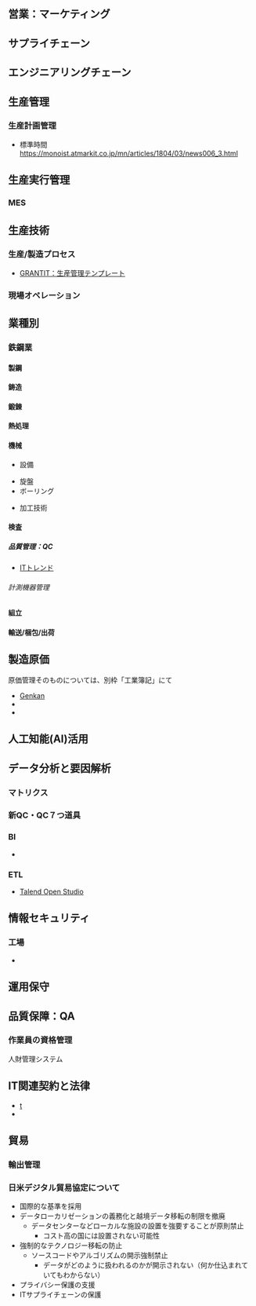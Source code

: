 ## 営業：マーケティング
## サプライチェーン
## エンジニアリングチェーン
## 生産管理
### 生産計画管理
* 標準時間
	https://monoist.atmarkit.co.jp/mn/articles/1804/03/news006_3.html
## 生産実行管理
### MES

## 生産技術
### 生産/製造プロセス
* [GRANTIT：生産管理テンプレート](https://grandit.nhs.co.jp/solution_product.html)
### 現場オペレーション

## 業種別
### 鉄鋼業
#### 製鋼
#### 鋳造
#### 鍛錬
#### 熱処理
#### 機械
* 設備
+ 旋盤
+ ボーリング
* 加工技術
#### 検査
##### 品質管理：QC
* [ITトレンド](https://it-trend.jp/production_management/article/quality-control)
###### 計測機器管理
#### 組立
#### 輸送/梱包/出荷

## 製造原価
  原価管理そのものについては、別枠「工業簿記」にて
* [Genkan](https://www.koska.jp/)
* []()
* []()

## 人工知能(AI)活用

## データ分析と要因解析
### マトリクス
### 新QC・QC７つ道具
### BI
* [](https://go-mount.hatenablog.com/entry/2018/11/16/231318)
### ETL
* [Talend Open Studio](https://recipe.kc-cloud.jp/archives/6934)

## 情報セキュリティ
### 工場
* [](https://www.sbbit.jp/article/cont1/37420)

## 運用保守

## 品質保障：QA
### 作業員の資格管理
  人財管理システム

## IT関連契約と法律
* [t](http://takagi-hiromitsu.jp/diary/20140105.html#toc)
* [](http://gothedistance.hatenadiary.jp/entry/20090607/1244388792)

## 貿易
### 輸出管理
### 日米デジタル貿易協定について
* 国際的な基準を採用
* データローカリゼーションの義務化と越境データ移転の制限を撤廃
  + データセンターなどローカルな施設の設置を強要することが原則禁止
    - コスト高の国には設置されない可能性
* 強制的なテクノロジー移転の防止
  + ソースコードやアルゴリズムの開示強制禁止
    - データがどのように扱われるのかが開示されない（何か仕込まれていてもわからない）
* プライバシー保護の支援
* ITサプライチェーンの保護
